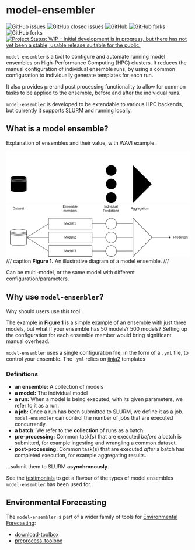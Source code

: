 # model-ensembler
![GitHub issues](https://img.shields.io/github/issues/environmental-forecasting/model-ensembler?style=plastic)
![GitHub closed issues](https://img.shields.io/github/issues-closed/environmental-forecasting/model-ensembler?style=plastic)
![GitHub](https://img.shields.io/github/license/environmental-forecasting/model-ensembler)
![GitHub forks](https://img.shields.io/github/forks/environmental-forecasting/model-ensembler?style=social)
![GitHub forks](https://img.shields.io/github/stars/environmental-forecasting/model-ensembler?style=social)
[![Project Status: WIP – Initial development is in progress, but there has not yet been a stable, usable release suitable for the public.](https://www.repostatus.org/badges/latest/wip.svg)](https://www.repostatus.org/#wip)

`model-ensembler`is a tool to configure and automate running model ensembles on High-Performance Computing (HPC) clusters.
It reduces the manual configuration of individual ensemble runs, by using a common configuration to individually generate templates
for each run.

It also provides pre-and post processing functionality to allow for common tasks to be applied to the ensemble, before
and after the individual runs. 

`model-ensembler` is developed to be extendable to various HPC backends, but currently it supports SLURM and running locally. 

## What is a model ensemble?
Explanation of ensembles and their value, with WAVI example.

![Simple diagram of an ensemble](images/ensemble.drawio.png#only-dark)
![Simple diagram of an ensemble](images/ensemble.drawio.light.png#only-light)
/// caption
**Figure 1.** An illustrative diagram of a model ensemble.
///

Can be multi-model, or the same model with different configuration/parameters.

## Why use `model-ensembler`?
Why should users use *this* tool.

The example in **Figure 1** is a simple example of an ensemble with just three models, but what if your ensemble has 50 models?
500 models? Setting up the configuration for each ensemble member would bring significant manual overhead.

`model-ensembler` uses a single configuration file, in the form of a `.yml` file, to control your ensemble. The `.yml` relies on
[jinja2](https://jinja.palletsprojects.com/en/stable/) templates 

### Definitions
* **an ensemble:** A collection of models
* **a model:** The individual model 
* **a run:** When a model is being executed, with its given parameters, we refer to it as a run.
* **a job:** Once a run has been submitted to SLURM, we define it as a job. `model-ensembler` can control the number of jobs that
are executed concurrently.
* **a batch:** We refer to the **collection** of runs as a batch.
* **pre-processing:** Common task(s) that are executed _before_ a batch is submitted, for example ingesting and wrangling a common dataset.
* **post-processing:** Common task(s) that are executed _after_ a batch has completed execution, for example aggregating results.

...submit them to SLURM **asynchronously**.

See the [testimonials](testimonials.md) to get a flavour of the types of model ensembles `model-ensembler` has been used for.

## Environmental Forecasting
The `model-ensembler` is part of a wider family of tools for [Environmental Forecasting](https://github.com/environmental-forecasting):

* [download-toolbox](https://github.com/environmental-forecasting/download-toolbox)
* [preprocess-toolbox](https://github.com/environmental-forecasting/preprocess-toolbox)